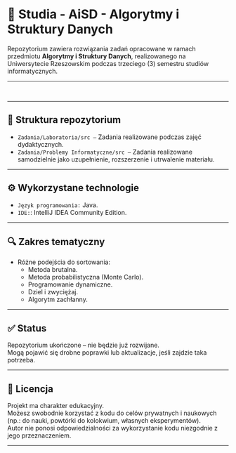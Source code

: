 # 📘 Studia - AiSD - Algorytmy i Struktury Danych

Repozytorium zawiera rozwiązania zadań opracowane w ramach przedmiotu **Algorytmy i Struktury Danych**, realizowanego na Uniwersytecie Rzeszowskim podczas trzeciego (3) semestru studiów informatycznych.  

---

<br>  

---

## 📁 Struktura repozytorium

- `Zadania/Laboratoria/src –` Zadania realizowane podczas zajęć dydaktycznych.  
- `Zadania/Problemy Informatyczne/src –` Zadania realizowane samodzielnie jako uzupełnienie, rozszerzenie i utrwalenie materiału.  

---

## ⚙️ Wykorzystane technologie

- `Język programowania:` Java.  
- `IDE:`: IntelliJ IDEA Community Edition.  

---

## 🔍 Zakres tematyczny

- Różne podejścia do sortowania:  
  - Metoda brutalna.
  - Metoda probabilistyczna (Monte Carlo).  
  - Programowanie dynamiczne.  
  - Dziel i zwyciężaj.  
  - Algorytm zachłanny.  

---

## ✅ Status

Repozytorium ukończone – nie będzie już rozwijane.  
Mogą pojawić się drobne poprawki lub aktualizacje, jeśli zajdzie taka potrzeba.  

---

## 📄 Licencja

Projekt ma charakter edukacyjny.  
Możesz swobodnie korzystać z kodu do celów prywatnych i naukowych (np.: do nauki, powtórki do kolokwium, własnych eksperymentów).  
Autor nie ponosi odpowiedzialności za wykorzystanie kodu niezgodnie z jego przeznaczeniem.  

---
